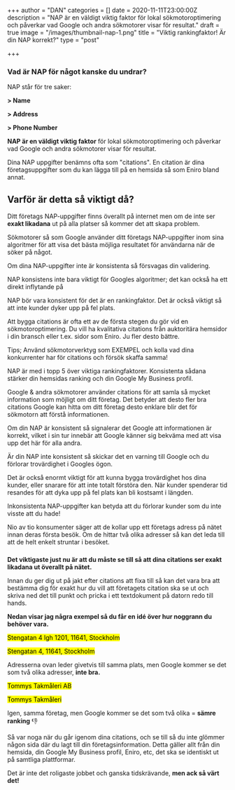 +++
author = "DAN"
categories = []
date = 2020-11-11T23:00:00Z
description = "NAP är en väldigt viktig faktor för lokal sökmotoroptimering och påverkar vad Google och andra sökmotorer visar för resultat."
draft = true
image = "/images/thumbnail-nap-1.png"
title = "Viktig rankingfaktor! Är din NAP korrekt?"
type = "post"

+++

### Vad är NAP för något kanske du undrar?

NAP står för tre saker:

**> Name**

**> Address**

**> Phone Number**

**NAP är en väldigt viktig faktor** för lokal sökmotoroptimering och påverkar vad Google och andra sökmotorer visar för resultat.

Dina NAP uppgifter benämns ofta som "citations". En citation är dina företagsuppgifter som du kan lägga till på en hemsida så som Eniro bland annat.

## Varför är detta så viktigt då?

Ditt företags NAP-uppgifter finns överallt på internet men om de inte ser **exakt likadana** ut på alla platser så kommer det att skapa problem.

Sökmotorer så som Google använder ditt företags NAP-uppgifter inom sina algoritmer för att visa det bästa möjliga resultatet för användarna när de söker på något. 

Om dina NAP-uppgifter inte är konsistenta så försvagas din validering. 

NAP konsistens inte bara viktigt för Googles algoritmer; det kan också ha ett direkt inflytande på 

NAP bör vara konsistent för det är en rankingfaktor. Det är också viktigt så att inte kunder dyker upp på fel plats.

Att bygga citations är ofta ett av de första stegen du gör vid en sökmotoroptimering. Du vill ha kvalitativa citations från auktoritära hemsidor i din bransch eller t.ex. sidor som Eniro. Ju fler desto bättre. 

Tips; Använd sökmotorverktyg som EXEMPEL och kolla vad dina konkurrenter har för citations och försök skaffa samma!

NAP är med i topp 5 över viktiga rankingfaktorer. Konsistenta sådana stärker din hemsidas ranking och din Google My Business profil. 

Google & andra sökmotorer använder citations för att samla så mycket information som möjligt om ditt företag. Det betyder att desto fler bra citations Google kan hitta om ditt företag desto enklare blir det för sökmotorn att förstå informationen.

Om din NAP är konsistent så signalerar det Google att informationen är korrekt, vilket i sin tur innebär att Google känner sig bekväma med att visa upp det här för alla andra. 

Är din NAP inte konsistent så skickar det en varning till Google och du förlorar trovärdighet i Googles ögon.

Det är också enormt viktigt för att kunna bygga trovärdighet hos dina kunder, eller snarare för att inte totalt förstöra den. När kunder spenderar tid resandes för att dyka upp på fel plats kan bli kostsamt i längden.

Inkonsistenta NAP-uppgifter kan betyda att du förlorar kunder som du inte visste att du hade!

Nio av tio konsumenter säger att de kollar upp ett företags adress på nätet innan deras första besök. Om de hittar två olika adresser så kan det leda till att de helt enkelt struntar i besöket.

### 

**Det viktigaste just nu är att du måste se till så att dina citations ser exakt likadana ut överallt på nätet.**

Innan du ger dig ut på jakt efter citations att fixa till så kan det vara bra att bestämma dig för exakt hur du vill att företagets citation ska se ut och skriva ned det till punkt och pricka i ett textdokument på datorn redo till hands.

**Nedan visar jag några exempel så du får en idé över hur noggrann du behöver vara.**

<mark>Stengatan 4 lgh 1201, 11641, Stockholm</mark>

<mark>Stengatan 4, 11641, Stockholm</mark>

Adresserna ovan leder givetvis till samma plats, men Google kommer se det som två olika adresser, **inte bra.**

<mark>Tommys Takmåleri AB</mark>

<mark>Tommys Takmåleri</mark>

Igen, samma företag, men Google kommer se det som två olika = **sämre ranking** :thumbsdown:

Så var noga när du går igenom dina citations, och se till så du inte glömmer någon sida där du lagt till din företagsinformation. Detta gäller allt från din hemsida, din Google My Business profil, Eniro, etc, det ska se identiskt ut på samtliga plattformar.

Det är inte det roligaste jobbet och ganska tidskrävande, **men ack så värt det!** <a name="steg3"></a><br><br><br>
